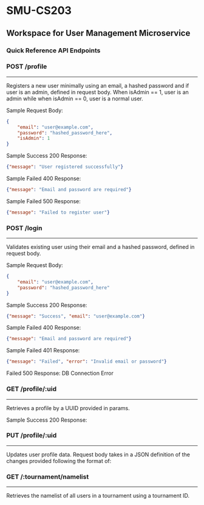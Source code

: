 # SMU-CS203

## Workspace for User Management Microservice

### Quick Reference API Endpoints

### POST /profile

---
Registers a new user minimally using an email, a hashed password and if user is an admin, defined in request body. When isAdmin == 1, user is an admin while when isAdmin == 0, user is a normal user.

Sample Request Body:

```json
{
    "email": "user@example.com",
    "password": "hashed_password_here",
    "isAdmin": 1
}
```

Sample Success 200 Response:

```json
{"message": "User registered successfully"}
```

Sample Failed 400 Response:

```json
{"message": "Email and password are required"}
```

Sample Failed 500 Response:

```json
{"message": "Failed to register user"}
```

### POST /login

---
Validates existing user using their email and a hashed password, defined in request body.

Sample Request Body:

```json
{
    "email": "user@example.com",
    "password": "hashed_password_here"
}
```

Sample Success 200 Response:

```json
{"message": "Success", "email": "user@example.com"}
```

Sample Failed 400 Response:

```json
{"message": "Email and password are required"}
```

Sample Failed 401 Response:

```json
{"message": "Failed", "error": "Invalid email or password"}
```

Failed 500 Response: DB Connection Error

### GET /profile/:uid

---
Retrieves a profile by a UUID provided in params.

Sample Success 200 Response:

### PUT /profile/:uid

---
Updates user profile data. Request body takes in a JSON definition of the changes provided following the format of:

### GET /:tournament/namelist

---
Retrieves the namelist of all users in a tournament using a tournament ID.
